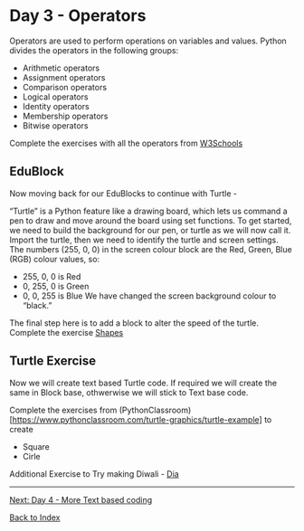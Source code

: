 
# Day 3 - Operators 

Operators are used to perform operations on variables and values. Python divides the operators in the following groups:

- Arithmetic operators
- Assignment operators
- Comparison operators
- Logical operators
- Identity operators
- Membership operators
- Bitwise operators

Complete the exercises with all the operators from [W3Schools](https://www.w3schools.com/python/python_operators.asp)

## EduBlock 
Now moving back for our EduBlocks to continue with Turtle - 

“Turtle” is a Python feature like a drawing board, which lets us command a pen to draw and move around the board using set functions.
To get started, we need to build the background for our pen, or turtle as we will now call it.
Import the turtle, then we need to identify the turtle and screen settings.
The numbers (255, 0, 0) in the screen colour block are the Red, Green, Blue (RGB) colour values, so:
- 255, 0, 0 is Red
- 0, 255, 0 is Green
- 0, 0, 255 is Blue
We have changed the screen background colour to “black.”

The final step here is to add a block to alter the speed of the turtle. 
Complete the exercise [Shapes](https://digital.wings.uk.barclays/media/sr4gtkna/2-drawing-shapes-with-edublocks-v2.pdf)


## Turtle Exercise 
Now we will create text based Turtle code. If required we will create the same in Block base, othwerwise we will stick to Text base code.

Complete the exercises from  (PythonClassroom)[https://www.pythonclassroom.com/turtle-graphics/turtle-example] to create 
- Square
- Cirle

Additional Exercise to Try making Diwali - [Dia](https://www.youtube.com/watch?v=HRHxsZK5oO4) 




---
[Next: Day 4 - More Text based coding](04-day04.md)

[Back to Index](index.md)
